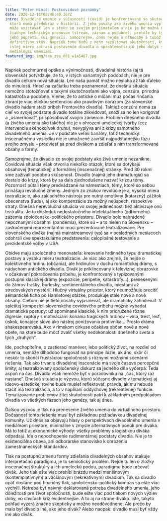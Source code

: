 ```yaml
---
title: "Peter Himič: Postcovidové poznámky"
date: 2020-12-11T08:46:49.367Z
intro: Divadelné umenie v súčasnosti (covid) je konfrontované so skutočnosťou,
  ktorá nemá predobraz v histórii. Z jeho povahy ako živého umenia vyplýva, že
  môže existovať len v styku so svojim prijímateľom a nie je ho možné nahradiť
  žiadnym technickým prenosom (stream, záznam a podobne), pretože by tým došlo k
  jeho popretiu sui generis. Samozrejme, dnes nejde o dlhodobý a tobôž nie o
  definitívny stav. Napriek tomu budú z neho rezultovať skutočnosti, ktoré do
  istej miery zatrasú postavením divadla a sproblematizujú jeho dotyk s
  mediálnymi umeniami.
featured_img: img/tas_zsu_001_w1a5467.jpg
---
```

Napriek pochmúrnej optike a výnimočnosti, divadelná história (aj tá slovenská) potvrdzuje, že to, v istých variantných podobách, nie je pre divadlo celkom nová situácia. Len naša pamäť možno nesiaha až tak ďaleko do minulosti. Hneď na začiatku treba poznamenať, že  dnešnú situáciu nemožno stotožňovať s takými skutočnosťami ako vojna, cenzúra, prírodná katastrofa a podobne. Vieme, že to antické o mlčaní múz počas rinčania zbraní je viac etickou sentenciou ako pravdivým obrazom (za slovenské divadlo hádam stačí príbeh Frontového divadla). Taktiež cenzúra nemá za cieľ vo svojej podstate divadlo totálne zlikvidovať, snaží sa ho len korigovať a „usmerňovať“, prispôsobovať svojim zámerom. Problém dnešného divadla (a živého umenia ako takého) nie je v ohrození umeleckej tvorby (cez intervencie akéhokoľvek druhu), nevyplýva ani z krízy samotného divadelného umenia. Je v podstate veľmi banálny, totiž technický: inscenačnému výsledku nie je umožnené zavŕšiť najpodstatnejšiu fázu svojho zmyslu – predviesť sa pred divákom a zdieľať s ním transformované obsahy a formy. 

Samozrejme, že divadlo zo svojej podstaty ako živé umenie nezanikne.  Covidová situácia však otvorila niekoľko otázok, ktoré sa dotýkajú obsahovej (tematickej) a formálnej (inscenačnej) stránky. Pred 30 rokmi sme zažívali podobnú skúsenosť. Divadlo (najmä jeho dramaturgia) sa dostalo do krízy, ktorá by sa dala zjednodušene nazvať krízou témy. Pozornosť pútali témy predvádzané na námestiach, témy, ktoré so sebou prinášajú revolučné zmeny. Jedným zo znakov revolúcie je aj vysoká miera teatralizácie, ako základného nástroja pre nutný emotívny (katarzný) zážitok obecenstva (ľudu), aj ako kompenzácie za možný neúspech, respektíve straty. Dnešná nerevolučná situácia vo svojej jedinečnosti tiež aktivizuje onú teatralitu. Je to dôsledok nedostatočného intelektuálneho (odborného)  zázemia spoločensko-politického priestoru. Divadlo bolo nahradené nepoznanými obsahmi (pandémia), ktoré sú – a to nielen na Slovensku – zaskočenými reprezentantmi moci prezentované teatralizovane. Pre slovenského diváka (najmä mainstreamový typ) sa v posledných mesiacoch odohrali dve spektakulárne predstavenia: celoplošné testovanie a prezidentské voľby v USA. 

Obidve majú spoločného menovateľa: kreovanie hrdinného typu dramatickej postavy a vysokú mieru teatralizácie. Je viac ako zrejmé, že nejde o kolektívneho hrdinu (občania), ale hrdinu/ov v duchu romantickej drámy, s nádychom antického divadla. Divák je priklincovaný k televíznej obrazovke v očakávaní pokračovania príbehu, je konfrontovaný s typizovanými postupmi klasickej drámy (expozície, peripetie, katastrofy...), prenesenými do žánrov frašky, burlesky, sentimentálneho divadla, miestami až stredovekých mystérií. Hlučný virtuálny priestor, ktorý neumožňuje precítiť sémantické ticho po Hamletovej otázke, produkuje stále nové a nové obsahy. Cieľom nie je tieto obsahy vyjasnievať, ale dramaticky zahmlievať. V spletitej kompozícii slovenského covidového príbehu možno vybadať dramatické postupy: už spomínané klasické, k nim pridružené rôzne digresie, ruptúry s motiváciami konania tragických hrdinov – vina, trest, lesť, úskok, konajúce slovo ako nástroj ponižovania protivníka... Prosto dráma shakespearovská. Ako v rímskom cirkuse očakáva občan nové a nové obete, na ktoré bude môcť zvaliť všetky nedokonalosti dnešného sveta a tých „druhých“. 

Ide, pochopiteľne, o zastierací  manéver, lebo politický život, na rozdiel od umenia, nemôže dlhodobo fungovať na princípe ilúzie, ak áno, skôr či neskôr to skončí frustráciou spoločnosti s rôznymi možnými scenármi riešenia. Tak ako trvanie divadelnej inscenácie má svoje časové percepčné limity, aj teatralizovaný spoločenský diskurz sa jedného dňa vyčerpá. Teda aspoň na čas. Divadlo však nemôže byť v poradovníku na „čas, ktorý raz nastane“. Dnešná situácia je výzvou, ktorú súčasné divadlo v tematickej aj ideovo-estetickej rovine bude musieť reflektovať, pravda, ak mu nebude stačiť iná teatralizácia, a to v napĺňaní oddychovej (rekreatívnej) funkcie. Tematizovanie problémov žitej skutočnosti patrí k základným predpokladom divadla vo všetkých fázach jeho genézy, tak aj dnes. 

Ďalšou výzvou je tlak na prenesenie živého umenia do virtuálneho priestoru. Dočasnosť tohto riešenia musí byť základnou požiadavkou divadelnej komunity. Už dnes sa objavujú hlasy o perspektívach divadelného umenia v mediálnom priestore, minimálne v zmysle alternatívnych ponúk pre diváka. Má to totiž aj ekonomické výhody: všetky problémy s logistikou diváka odpadajú. Ide o nepochopenie rudimentárnej podstaty divadla. Nie je to existenciálna obava, ani odborárske stanovisko k ohrozeniu zamestnaneckých štandardov. 

Tlak na postupnú zmenu formy zdieľania divadelných obsahov atakuje interpretačnú paradigmu, je to semiotický problém. Nejde tu len o zložky inscenačnej štruktúry a ich umeleckú podou, paradigmu bude určovať divák. Jeho tlak ešte viac prehĺbi brázdu medzi menšinovým (kontemplatívnym) a väčšinovým (rekreatívnym) divadlom. Tak sa divadlo opäť dostane pod finančný tlak, spoločensko-politický kompas sa ešte viac vychýli. Netreba byť naivný: deklarovaná potreba divadelného umenia, jeho dôležitosti pre život spoločnosti, bude ešte viac pod tlakom nových výziev doby, vo chvíľach kríz evidentnejšie. A to aj na strane diváka. Iste, takýto pohľad vyzerá značne skepticky a možno neodôvodnene. Ale prečo by malo byť divadlo iné, ako jeho divák? Alebo naopak: divadlo musí byť vždy iné ako divák.
